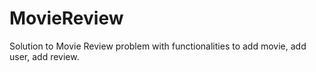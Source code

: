 # MovieReview

Solution to Movie Review problem with functionalities to add movie, add user, add review.
